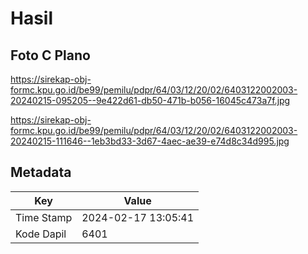 # Hasil

## Foto C Plano

https://sirekap-obj-formc.kpu.go.id/be99/pemilu/pdpr/64/03/12/20/02/6403122002003-20240215-095205--9e422d61-db50-471b-b056-16045c473a7f.jpg

https://sirekap-obj-formc.kpu.go.id/be99/pemilu/pdpr/64/03/12/20/02/6403122002003-20240215-111646--1eb3bd33-3d67-4aec-ae39-e74d8c34d995.jpg


## Metadata

| Key        | Value               |
| ---------- | ------------------- |
| Time Stamp | 2024-02-17 13:05:41 |
| Kode Dapil | 6401                |



